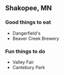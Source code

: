 ## Shakopee, MN

### Good things to eat
- Dangerfield's
- Beaver Creek Brewery

### Fun things to do
- Valley Fair
- Cantebury Park
